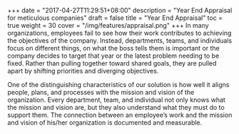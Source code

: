 +++
date = "2017-04-27T11:29:51+08:00"
description = "Year End Appraisal for meticulous companies"
draft = false
title = "Year End Appraisal"
toc = true
weight = 30
cover = "/img/features/appraisal.png"
+++
In many organizations, employees fail to see how their work contributes to achieving the objectives of the company. Instead, departments, teams, and individuals focus on different things, on what the boss tells them is important or the company decides to target that year or the latest problem needing to be fixed. Rather than pulling together toward shared goals, they are pulled apart by shifting priorities and diverging objectives.

One of the distinguishing characteristics of our solution is how well it aligns people, plans, and processes with the mission and vision of the organization. Every department, team, and individual not only knows what the mission and vision are, but they also understand what they must do to support them. The connection between an employee’s work and the mission and vision of his/her organization is documented and measurable.
